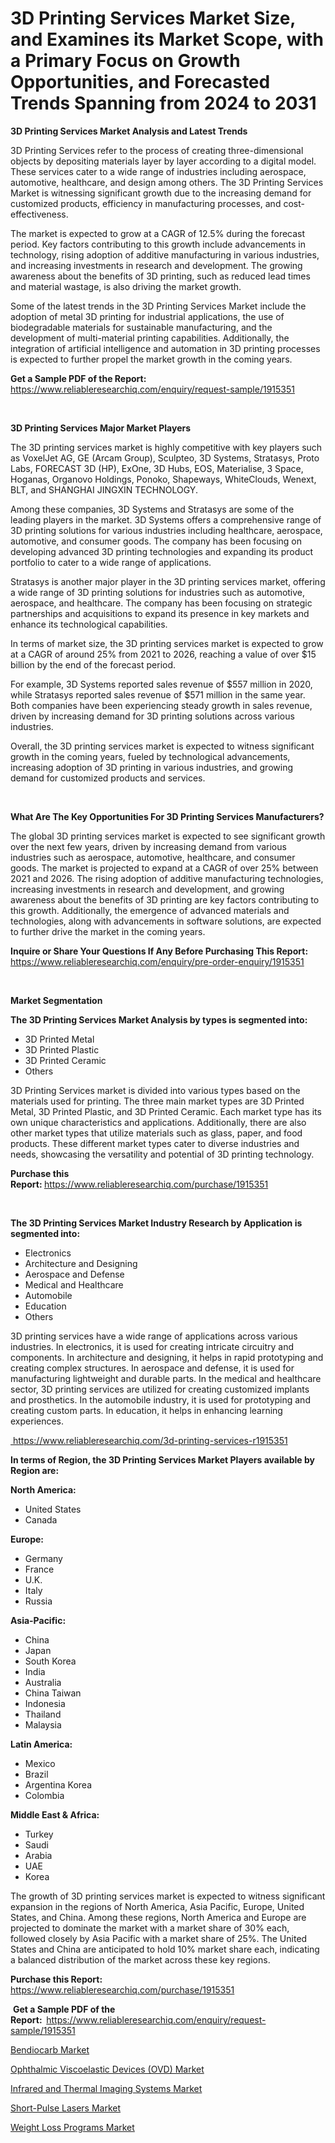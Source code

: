 <p><h1>3D Printing Services Market Size, and Examines its Market Scope, with a Primary Focus on Growth Opportunities, and Forecasted Trends Spanning from 2024 to 2031</h1></p><p><strong>3D Printing Services Market Analysis and Latest Trends</strong></p>
<p><p>3D Printing Services refer to the process of creating three-dimensional objects by depositing materials layer by layer according to a digital model. These services cater to a wide range of industries including aerospace, automotive, healthcare, and design among others. The 3D Printing Services Market is witnessing significant growth due to the increasing demand for customized products, efficiency in manufacturing processes, and cost-effectiveness.</p><p>The market is expected to grow at a CAGR of 12.5% during the forecast period. Key factors contributing to this growth include advancements in technology, rising adoption of additive manufacturing in various industries, and increasing investments in research and development. The growing awareness about the benefits of 3D printing, such as reduced lead times and material wastage, is also driving the market growth.</p><p>Some of the latest trends in the 3D Printing Services Market include the adoption of metal 3D printing for industrial applications, the use of biodegradable materials for sustainable manufacturing, and the development of multi-material printing capabilities. Additionally, the integration of artificial intelligence and automation in 3D printing processes is expected to further propel the market growth in the coming years.</p></p>
<p><strong>Get a Sample PDF of the Report:&nbsp;</strong> <a href="https://www.reliableresearchiq.com/enquiry/request-sample/1915351">https://www.reliableresearchiq.com/enquiry/request-sample/1915351</a></p>
<p>&nbsp;</p>
<p><strong>3D Printing Services Major Market Players</strong></p>
<p><p>The 3D printing services market is highly competitive with key players such as VoxelJet AG, GE (Arcam Group), Sculpteo, 3D Systems, Stratasys, Proto Labs, FORECAST 3D (HP), ExOne, 3D Hubs, EOS, Materialise, 3 Space, Hoganas, Organovo Holdings, Ponoko, Shapeways, WhiteClouds, Wenext, BLT, and SHANGHAI JINGXIN TECHNOLOGY. </p><p>Among these companies, 3D Systems and Stratasys are some of the leading players in the market. 3D Systems offers a comprehensive range of 3D printing solutions for various industries including healthcare, aerospace, automotive, and consumer goods. The company has been focusing on developing advanced 3D printing technologies and expanding its product portfolio to cater to a wide range of applications. </p><p>Stratasys is another major player in the 3D printing services market, offering a wide range of 3D printing solutions for industries such as automotive, aerospace, and healthcare. The company has been focusing on strategic partnerships and acquisitions to expand its presence in key markets and enhance its technological capabilities. </p><p>In terms of market size, the 3D printing services market is expected to grow at a CAGR of around 25% from 2021 to 2026, reaching a value of over $15 billion by the end of the forecast period. </p><p>For example, 3D Systems reported sales revenue of $557 million in 2020, while Stratasys reported sales revenue of $571 million in the same year. Both companies have been experiencing steady growth in sales revenue, driven by increasing demand for 3D printing solutions across various industries. </p><p>Overall, the 3D printing services market is expected to witness significant growth in the coming years, fueled by technological advancements, increasing adoption of 3D printing in various industries, and growing demand for customized products and services.</p></p>
<p>&nbsp;</p>
<p><strong>What Are The Key Opportunities For 3D Printing Services Manufacturers?</strong></p>
<p><p>The global 3D printing services market is expected to see significant growth over the next few years, driven by increasing demand from various industries such as aerospace, automotive, healthcare, and consumer goods. The market is projected to expand at a CAGR of over 25% between 2021 and 2026. The rising adoption of additive manufacturing technologies, increasing investments in research and development, and growing awareness about the benefits of 3D printing are key factors contributing to this growth. Additionally, the emergence of advanced materials and technologies, along with advancements in software solutions, are expected to further drive the market in the coming years.</p></p>
<p><strong>Inquire or Share Your Questions If Any Before Purchasing This Report:</strong> <a href="https://www.reliableresearchiq.com/enquiry/pre-order-enquiry/1915351">https://www.reliableresearchiq.com/enquiry/pre-order-enquiry/1915351</a></p>
<p>&nbsp;</p>
<p><strong>Market Segmentation</strong></p>
<p><strong>The 3D Printing Services Market Analysis by types is segmented into:</strong></p>
<p><ul><li>3D Printed Metal</li><li>3D Printed Plastic</li><li>3D Printed Ceramic</li><li>Others</li></ul></p>
<p><p>3D Printing Services market is divided into various types based on the materials used for printing. The three main market types are 3D Printed Metal, 3D Printed Plastic, and 3D Printed Ceramic. Each market type has its own unique characteristics and applications. Additionally, there are also other market types that utilize materials such as glass, paper, and food products. These different market types cater to diverse industries and needs, showcasing the versatility and potential of 3D printing technology.</p></p>
<p><strong>Purchase this Report:&nbsp;</strong><a href="https://www.reliableresearchiq.com/purchase/1915351">https://www.reliableresearchiq.com/purchase/1915351</a></p>
<p>&nbsp;</p>
<p><strong>The 3D Printing Services Market Industry Research by Application is segmented into:</strong></p>
<p><ul><li>Electronics</li><li>Architecture and Designing</li><li>Aerospace and Defense</li><li>Medical and Healthcare</li><li>Automobile</li><li>Education</li><li>Others</li></ul></p>
<p><p>3D printing services have a wide range of applications across various industries. In electronics, it is used for creating intricate circuitry and components. In architecture and designing, it helps in rapid prototyping and creating complex structures. In aerospace and defense, it is used for manufacturing lightweight and durable parts. In the medical and healthcare sector, 3D printing services are utilized for creating customized implants and prosthetics. In the automobile industry, it is used for prototyping and creating custom parts. In education, it helps in enhancing learning experiences.</p></p>
<p><a href="https://www.reliableresearchiq.com/3d-printing-services-r1915351">&nbsp;https://www.reliableresearchiq.com/3d-printing-services-r1915351</a></p>
<p><strong>In terms of Region, the 3D Printing Services Market Players available by Region are:</strong></p>
<p>
    <p> <strong> North America: </strong>
        <ul>
            <li>United States</li>
            <li>Canada</li>
        </ul>
        </p> 
    <p> <strong> Europe: </strong>
        <ul>
            <li>Germany</li>
            <li>France</li>
            <li>U.K.</li>
            <li>Italy</li>
            <li>Russia</li>
        </ul>
        </p> 
    <p> <strong> Asia-Pacific: </strong>
        <ul>
            <li>China</li>
            <li>Japan</li>
            <li>South Korea</li>
            <li>India</li>
            <li>Australia</li>
            <li>China Taiwan</li>
            <li>Indonesia</li>
            <li>Thailand</li>
            <li>Malaysia</li>
        </ul>
        </p> 
    <p> <strong> Latin America: </strong>
        <ul>
            <li>Mexico</li>
            <li>Brazil</li>
            <li>Argentina Korea</li>
            <li>Colombia</li>
        </ul>
        </p> 
    <p> <strong> Middle East & Africa: </strong>
        <ul>
            <li>Turkey</li>
            <li>Saudi</li>
            <li>Arabia</li>
            <li>UAE</li>
            <li>Korea</li>
        </ul>
    </p>
    </p>
<p><p>The growth of 3D printing services market is expected to witness significant expansion in the regions of North America, Asia Pacific, Europe, United States, and China. Among these regions, North America and Europe are projected to dominate the market with a market share of 30% each, followed closely by Asia Pacific with a market share of 25%. The United States and China are anticipated to hold 10% market share each, indicating a balanced distribution of the market across these key regions.</p></p>
<p><strong>Purchase this Report: </strong><a href="https://www.reliableresearchiq.com/purchase/1915351">https://www.reliableresearchiq.com/purchase/1915351</a></p>
<p>&nbsp;<strong>Get a Sample PDF of the Report:&nbsp;&nbsp;</strong><a href="https://www.reliableresearchiq.com/enquiry/request-sample/1915351">https://www.reliableresearchiq.com/enquiry/request-sample/1915351</a></p>
<p><strong></strong></p>
<p><p><a href="https://medium.com/@rachel.baile55467/bendiocarb-market-emerging-trends-and-future-prospects-for-period-from-2024-to-2031-b0058fd0e5b3">Bendiocarb Market</a></p><p><a href="https://www.linkedin.com/pulse/ophthalmic-viscoelastic-devices-ovd-market-size-type-htwoc">Ophthalmic Viscoelastic Devices (OVD) Market</a></p><p><a href="https://github.com/ranaacryptoaddmin/Market-Research-Report-List-1/blob/main/infrared-and-thermal-imaging-systems-market.md">Infrared and Thermal Imaging Systems Market</a></p><p><a href="https://medium.com/@maria.hardacre7345/analyzing-short-pulse-lasers-market-dynamics-and-growth-drivers-and-forecasted-for-period-from-2024-bc58f3615099">Short-Pulse Lasers Market</a></p><p><a href="https://github.com/RoccoManning/Market-Research-Report-List-6/blob/main/weight-loss-programs-market.md">Weight Loss Programs Market</a></p></p>